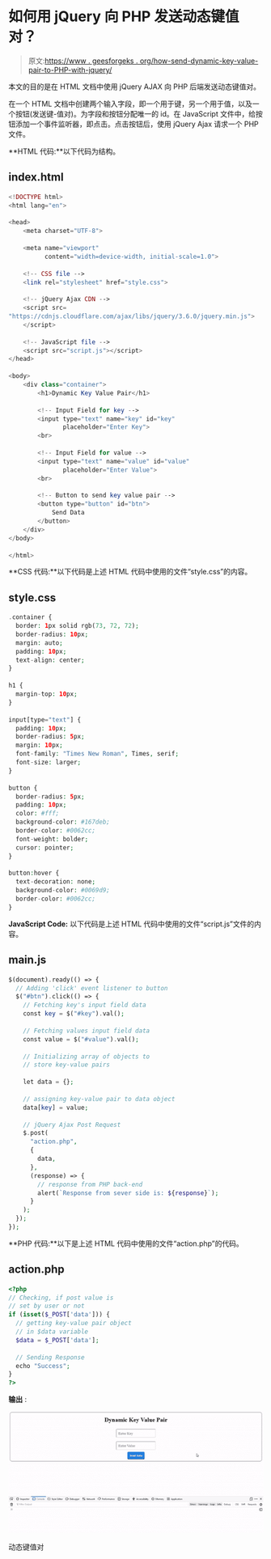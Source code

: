 # 如何用 jQuery 向 PHP 发送动态键值对？

> 原文:[https://www . geesforgeks . org/how-send-dynamic-key-value-pair-to-PHP-with-jquery/](https://www.geeksforgeeks.org/how-to-send-dynamic-key-value-pair-to-php-with-jquery/)

本文的目的是在 HTML 文档中使用 jQuery AJAX 向 PHP 后端发送动态键值对。

在一个 HTML 文档中创建两个输入字段，即一个用于键，另一个用于值，以及一个按钮(发送键-值对)。为字段和按钮分配唯一的 id。在 JavaScript 文件中，给按钮添加一个事件监听器，即点击。点击按钮后，使用 jQuery Ajax 请求一个 PHP 文件。

**HTML 代码:**以下代码为结构。

## index.html

```php
<!DOCTYPE html>
<html lang="en">

<head>
    <meta charset="UTF-8">

    <meta name="viewport" 
          content="width=device-width, initial-scale=1.0">

    <!-- CSS file -->
    <link rel="stylesheet" href="style.css">

    <!-- jQuery Ajax CDN -->
    <script src=
"https://cdnjs.cloudflare.com/ajax/libs/jquery/3.6.0/jquery.min.js">
    </script>

    <!-- JavaScript file -->
    <script src="script.js"></script>
</head>

<body>
    <div class="container">
        <h1>Dynamic Key Value Pair</h1>

        <!-- Input Field for key -->
        <input type="text" name="key" id="key" 
               placeholder="Enter Key">
        <br>

        <!-- Input Field for value -->
        <input type="text" name="value" id="value"
               placeholder="Enter Value">
        <br>

        <!-- Button to send key value pair -->
        <button type="button" id="btn">
            Send Data
        </button>
    </div>
</body>

</html>
```

**CSS 代码:**以下代码是上述 HTML 代码中使用的文件“style.css”的内容。

## style.css

```php
.container {
  border: 1px solid rgb(73, 72, 72);
  border-radius: 10px;
  margin: auto;
  padding: 10px;
  text-align: center;
}

h1 {
  margin-top: 10px;
}

input[type="text"] {
  padding: 10px;
  border-radius: 5px;
  margin: 10px;
  font-family: "Times New Roman", Times, serif;
  font-size: larger;
}

button {
  border-radius: 5px;
  padding: 10px;
  color: #fff;
  background-color: #167deb;
  border-color: #0062cc;
  font-weight: bolder;
  cursor: pointer;
}

button:hover {
  text-decoration: none;
  background-color: #0069d9;
  border-color: #0062cc;
}
```

**JavaScript Code:** 以下代码是上述 HTML 代码中使用的文件“script.js”文件的内容。

## main.js

```php
$(document).ready(() => {
  // Adding 'click' event listener to button
  $("#btn").click(() => {
    // Fetching key's input field data
    const key = $("#key").val();

    // Fetching values input field data
    const value = $("#value").val();

    // Initializing array of objects to 
    // store key-value pairs

    let data = {};

    // assigning key-value pair to data object
    data[key] = value;

    // jQuery Ajax Post Request
    $.post(
      "action.php",
      {
        data,
      },
      (response) => {
        // response from PHP back-end
        alert(`Response from sever side is: ${response}`);
      }
    );
  });
});
```

**PHP 代码:**以下是上述 HTML 代码中使用的文件“action.php”的代码。

## action.php

```php
<?php
// Checking, if post value is 
// set by user or not 
if (isset($_POST['data'])) {
  // getting key-value pair object 
  // in $data variable
  $data = $_POST['data'];

  // Sending Response 
  echo "Success";
}
?>
```

**输出** :

![](img/23e64e57555c6b7e148840c2a170ff53.png)

动态键值对